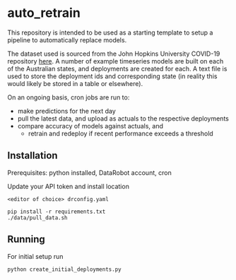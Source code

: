 # auto_retrain

This repository is intended to be used as a starting template to setup a pipeline to automatically replace models.

The dataset used is sourced from the John Hopkins University COVID-19 repository [here](https://github.com/CSSEGISandData/COVID-19). A number of example timeseries models are built on each of the Australian states, and deployments are created for each. A text file is used to store the deployment ids and corresponding state (in reality this would likely be stored in a table or elsewhere).

On an ongoing basis, cron jobs are run to:

* make predictions for the next day
* pull the latest data, and upload as actuals to the respective deployments
* compare accuracy of models against actuals, and
    * retrain and redeploy if recent performance exceeds a threshold


## Installation

Prerequisites: python installed, DataRobot account, cron

Update your API token and install location
```
<editor of choice> drconfig.yaml
```

```
pip install -r requirements.txt
./data/pull_data.sh
```

## Running

For initial setup run
```
python create_initial_deployments.py
```


